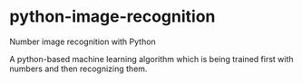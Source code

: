 # python-image-recognition
Number image recognition with Python

A python-based machine learning algorithm which is being trained first with numbers and then recognizing them.
